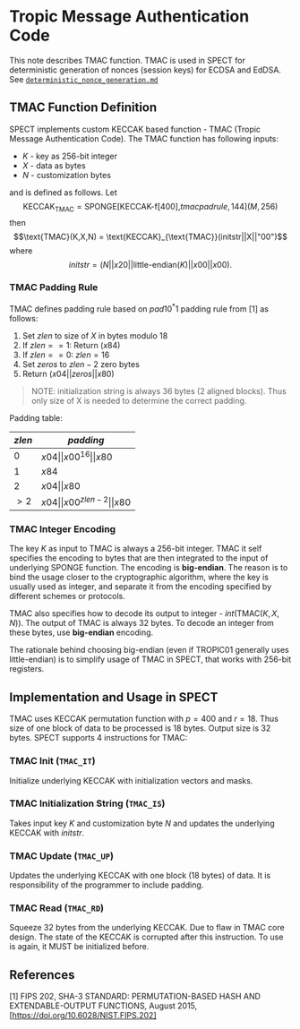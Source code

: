 # Tropic Message Authentication Code

This note describes $\text{TMAC}$ function. $\text{TMAC}$ is used in SPECT for deterministic
generation of nonces (session keys) for ECDSA and EdDSA.
See [`deterministic_nonce_generation.md`](deterministic_nonce_generation.md)

## TMAC Function Definition

SPECT implements custom $\text{KECCAK}$ based function - $\text{TMAC}$
(Tropic Message Authentication Code). The $\text{TMAC}$ function has following inputs:

- $K$ - key as 256-bit integer
- $X$ - data as bytes
- $N$ - customization bytes

and is defined as follows.
Let $$\text{KECCAK}_{\text{TMAC}} = \text{SPONGE[KECCAK-f[400],} tmacpadrule, \text{144]}(M, 256)$$
then $$\text{TMAC}(K,X,N) = \text{KECCAK}_{\text{TMAC}}(initstr||X||"00")$$
where $$initstr = (N||x20||\text{little-endian}(K)||x00||x00).$$

### TMAC Padding Rule

$\text{TMAC}$ defines padding rule based on $pad10^*1$ padding rule from [1] as follows:

1. Set $zlen$ to size of $X$ in bytes modulo 18
2. If $zlen == 1$: Return ($x84$)
3. If $zlen == 0$: $zlen = 16$
4. Set $zeros$ to $zlen-2$ zero bytes
5. Return ($x04||zeros||x80$)

> NOTE: initialization string is always 36 bytes (2 aligned blocks). Thus only size of X is needed
> to determine the correct padding.

Padding table:

| $zlen$ | $padding$ |
| - | - |
| $0$ | $x04\|\|x00^{16}\|\|x80$|
| $1$ | $x84$ |
| $2$ | $x04\|\|x80$ |
| $>2$ | $x04\|\|x00^{zlen-2}\|\|x80$ |

### TMAC Integer Encoding

The key $K$ as input to $\text{TMAC}$ is always a 256-bit integer. $\text{TMAC}$ it self specifies
the encoding to bytes that are then integrated to the input of underlying $\text{SPONGE}$ function.
The encoding is **big-endian**. The reason is to bind the usage closer to the cryptographic
algorithm, where the key is usually used as integer, and separate it from the encoding specified by
different schemes or protocols.

$\text{TMAC}$ also specifies how to decode its output to integer - $int(\text{TMAC}(K,X,N))$.
The output of $\text{TMAC}$ is always 32 bytes. To decode an integer from these bytes, use
**big-endian** encoding.

The rationale behind choosing big-endian (even if TROPIC01 generally uses little-endian) is to
simplify usage of $\text{TMAC}$ in SPECT, that works with 256-bit registers.

## Implementation and Usage in SPECT

$\text{TMAC}$ uses $\text{KECCAK}$ permutation function with $p = 400$ and $r = 18$. Thus size of
one block of data to be processed is 18 bytes. Output size is 32 bytes. SPECT supports 4
instructions for $\text{TMAC}$:

### TMAC Init (`TMAC_IT`)

Initialize underlying $\text{KECCAK}$ with initialization vectors and masks.

### TMAC Initialization String (`TMAC_IS`)

Takes input key $K$ and customization byte $N$ and updates the underlying $\text{KECCAK}$ with
$initstr$.

### TMAC Update (`TMAC_UP`)

Updates the underlying $\text{KECCAK}$ with one block (18 bytes) of data. It is responsibility
of the programmer to include padding.

### TMAC Read (`TMAC_RD`)

Squeeze 32 bytes from the underlying $\text{KECCAK}$. Due to flaw in $\text{TMAC}$ core design.
The state of the $\text{KECCAK}$ is corrupted after this instruction. To use is again, it MUST be
initialized before.

## References

[1] FIPS 202, SHA-3 STANDARD: PERMUTATION-BASED HASH AND EXTENDABLE-OUTPUT FUNCTIONS, August 2015,
[https://doi.org/10.6028/NIST.FIPS.202]